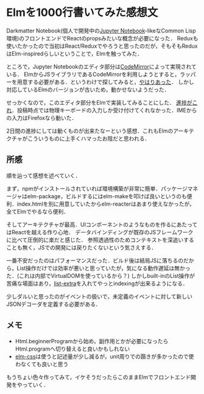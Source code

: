 # Elmを1000行書いてみた感想文

Darkmatter Notebook(個人で開発中の[Jupyter Notebook](https://github.com/jupyter/notebook)-likeなCommon Lisp環境)のフロントエンドでReactのpropsみたいな概念が必要になった．
Reduxも使いたかったので当初はReact/Reduxでやろうと思ったのだが，そもそもReduxはElm-inspiredらしいということで，Elmを触ってみた．

ところで，Jupyter Notebookのエディタ部分は[CodeMirror](https://github.com/codemirror/CodeMirror)によって実現されている．
ElmからJSライブラリであるCodeMirrorを利用しようとすると，ラッパーを用意する必要がある．というわけで探してみると，[やはりあった](https://github.com/GabiGrin/elm-codemirror)．
しかし対応しているElmのバージョンが古いため，動かせないようだった．

せっかくなので，このエディタ部分をElmで実装してみることにした．
[進捗がこれ](https://tamamu.github.io/public/ecec)．投稿時点では物理キーボードの入力しか受け付けてくれなかった．IMEからの入力はFirefoxなら動いた．


2日間の進捗にしては動くものが出来たなーという感想．これもElmのアーキテクチャがこういうものに上手くハマったお陰だと思われる．

## 所感

順を辿って感想を述べていく．

まず，npmがインストールされていれば環境構築が非常に簡単．パッケージマネージャはelm-package，ビルドするにはelm-makeを叩けば良いというのも便利．index.htmlを別に用意していたからelm-reacterはあまり使えなかったが，全てElmでやるなら便利．

そしてアーキテクチャが最高．UIコンポーネントのようなものを作るにあたってはReactを越える作り心地．
データバインディングが既存のJSフレームワークに比べて圧倒的に楽だと感じた．
参照透過性のためコンテキストを深追いすることも無く，JSでの開発には戻りたくないという気さえする．

一番不安だったのはパフォーマンスだった．ビルド後は結局JSに落ちるのだから，List操作だけでは効率が悪いと思っていたが，気になる動作遅延は無かった．(これは内部でVirtualDOMを使っているから？)
しかしbuilt-inのList操作が苦痛な場面はあり，[list-extra](https://github.com/elm-community/list-extra/tree/7.1.0)を入れてやっとindexingが出来るようになる．

少しダルいと思ったのがイベントの扱いで，未定義のイベントに対して新しいJSONデコーダを定義する必要がある．

## メモ

* Html.beginnerProgramから始め，副作用とかが必要になったらHtml.programへ切り替えると良いかもしれない
* [elm-css](https://github.com/rtfeldman/elm-css/tree/13.1.1)は使うと記述量が少し減るが，unit周りでの躓きが多かったので使わなくても良いと思う

もうちょい色々作ってみて，イケそうだったらこのままElmでフロントエンド開発をやっていく．
